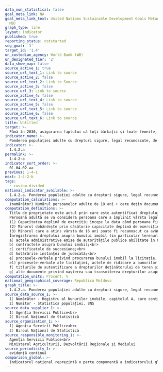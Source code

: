 ```yaml
---
data_non_statistical: false
goal_meta_link: NA
goal_meta_link_text: United Nations Sustainable Development Goals Metadata (PDF 4.0
  MB)
graph_type: line
layout: indicator
published: true
reporting_status: notstarted
sdg_goal: '1'
target_id: '1.4'
un_custodian_agency: World Bank (WB)
un_designated_tier: '2'
data_show_map: false
source_active_1: true
source_url_text_1: Link to source
source_active_2: false
source_url_text_2: Link to Source
source_active_3: false
source_url_3: Link to source
source_active_4: false
source_url_text_4: Link to source
source_active_5: false
source_url_text_5: Link to source
source_active_6: false
source_url_text_6: Link to source
title: Untitled
target: >-
  Până în 2030, asigurarea faptului că toți bărbații și toate femeile, în special cei săraci și vulnerabili,   au drepturi egale la resursele economice, precum și acces la serviciile de bază, dreptul la proprietate și control asupra terenurilor și a altor forme de proprietate, moștenire, resurse naturale,  tehnologii noi potrivite și servicii financiare, inclusiv de microfinanțare
indicator_name: >-
  Ponderea populației adulte cu drepturi sigure, legal recunoscute, de proprietate asupra terenurilor
indicator: >-
  1.4.2.a
permalink: >-
  1-4-2-a
indicator_sort_order: >-
  01-04-02-aa
previous: 1-4-1
next: 1-4-2-b
tags:
  - custom.divided
national_indicator_available: >-
  1.4.2.a. Ponderea populației adulte cu drepturi sigure, legal recunoscute, de proprietate asupra terenurilor
computation_calculations: >-
  (numărător) Numărul persoanelor adulte de 18 ani + care dețin document ce confirmă dreptul de proprietate sau alt drept asupra terenurilor (agricole și neagricole separat), înregistrate pe teritoriul Republicii Moldova, raportat la (numitor) numărul total al populației adulte de 18 ani + X 100.
computation_definitions: >-
  Titlu de proprietate este actul prin care este autentificat dreptului de deținere supra terenului, eliberat de autoritățile administrației publice locale, certificatul de moștenire, contractul de vânzare-cumpărare, contractul de donație, contractul de schimb, contractul de arendă și altele (Titlu III, Codul Civil). Deținători de terenuri sunt titularii dreptului de proprietate, de posesiune, de beneficiere funciară. Deținătorii de terenuri cu titlu de proprietate privată pot fi cetățeni ai Republicii Moldova și investitorii străini, în conformitate cu legislația. Deținătorii de terenuri cu orice titlu sunt protejați de stat. (Titlul III din Codul Civil, art. 4 din Codul Funciar)<br> 
  Persoană adultă se va considera persoana care a împlinit vârsta legală  de 18 ani și este eligibilă pentru a i se atribui drepturi asupra  imobilelor. Conform Codului Civil, Articolul 20. Capacitatea deplină de exercițiu a persoanei fizice:<br> 
  (1) Capacitatea deplină de exercițiu începe la data când persoana fizică devine majoră, adică la împlinirea vârstei de 18 ani.<br> 
  (2) Minorul dobândește prin căsătorie capacitate deplină de exercițiu. Desfacerea căsătoriei nu afectează capacitatea deplină de exercițiu a minorului. În cazul declarării nulității căsătoriei, instanța de judecată îl poate lipsi pe soțul minor de capacitatea deplină de exercițiu din momentul stabilit de ea.<br> 
  (3) Minorul care a atins vârsta de 16 ani poate fi recunoscut ca având capacitate de exercițiu deplină dacă lucrează în baza unui contract de muncă sau, cu încuviințarea părinților, adoptatorilor sau curatorului, practică activitate de întreprinzător. Atribuirea capacității depline de exercițiu unui minor (emancipare) se efectuează prin hotărâre a autorității tutelare, cu încuviințarea ambilor părinți, adoptatorilor sau curatorului, iar în lipsa unei astfel de încuviințări, prin hotărâre judecătorească.<br> 
  Înregistrarea dreptului asupra bunului imobil (in particular terenuri) se face în temeiul următoarelor documente (Art.28 din Legea Nr. 1543 din  25.02.1998  privind cadastrului bunurilor imobile):<br> 
  a) actele administrative emise de autoritățile publice abilitate în modul stabilit de legislație, precum și certificatele constatatoare privind autorizarea executării lucrărilor de construcție;<br> 
  b) contractele asupra bunului imobil;<br> 
  c) certificatele de succesiune;<br> 
  d) hotărârile instanței de judecată;<br> 
  e) procesele-verbale privind procurarea bunului imobil la licitație, întocmite de executorul judecătoresc și confirmate de către instanța de judecată, sau procesele-verbale de transmitere silită a dreptului de proprietate asupra bunului imobil, întocmite de către executorul judecătoresc;<br> 
  e1) procesele-verbale ale licitației, actele de ridicare a bunurilor imobile (ne)adjudecate și certificatele de achitare integrală, ori  actele de separare a bunului imobil;<br> 
  f) titlurile de autentificare a drepturilor deținătorului de teren și alte acte (adeverințe) privind drepturile asupra bunului imobil, eliberate de autoritățile publice abilitate;<br> 
  g) alte documente privind nașterea sau transmiterea drepturilor asupra bunurilor imobile, eliberate conform legislației în vigoare la data nașterii sau transmiterii acestor drepturi.
computation_units: Procent, %
national_geographical_coverage: Republica Moldova
graph_title: >-
  1.4.2.a. Ponderea populației adulte cu drepturi sigure, legal recunoscute, de proprietate asupra terenurilor
source_data_source_1: >-
  1) Numărător - Registru al bunurilor imobile, capitolul A, care conține înscrieri privind terenul <br> 
  2) Numitor - Statistica populației, BNS
source_data_supplier_1: >-
  1) Agenția Servicii Publice<br> 
  2) Biroul Național de Statistică
source_organisation_1: >-
  1) Agenția Servicii Publice<br> 
  2) Biroul Național de Statistică
source_responsible_monitoring_1: >-
  Agenția Servicii Publice<br> 
  Ministerul Agriculturii, Dezvoltării Regionale și Mediului
source_periodicity_1: >-
  evidență continuă
comparison_global: >-
  Indicatorul național reprezintă o parte componentă a indicatorului global (indicatorul global reprezintă suma ponderată a valorilor (a) si (b) ale 1.4.1 = 0.5∗(a)+0.5∗(b))
---
```

